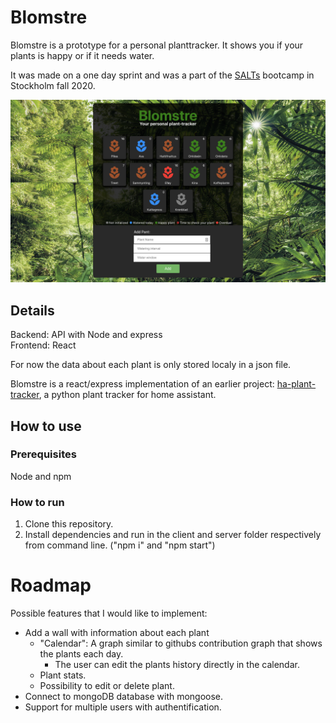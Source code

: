 # Blomstre
Blomstre is a prototype for a personal planttracker. It shows you if your plants is happy or if it needs water.

It was made on a one day sprint and was a part of the [SALTs](https://salt.study/) bootcamp in Stockholm fall 2020.

![](images/screencapture.jpg?raw=true)

## Details
Backend: API with Node and express  
Frontend: React

For now the data about each plant is only stored localy in a json file.

Blomstre is a react/express implementation of an earlier project: [ha-plant-tracker](https://github.com/mountwebs/ha-plant-tracker), a python plant tracker for home assistant.

## How to use
### Prerequisites
Node and npm
### How to run
1. Clone this repository.
2. Install dependencies and run in the client and server folder respectively from command line. ("npm i" and "npm start")

# Roadmap
Possible features that I would like to implement:
- Add a wall with information about each plant
  - "Calendar": A graph similar to githubs contribution graph that shows the plants each day.
    - The user can edit the plants history directly in the calendar.
  - Plant stats.
  - Possibility to edit or delete plant.
- Connect to mongoDB database with mongoose.
- Support for multiple users with authentification.
